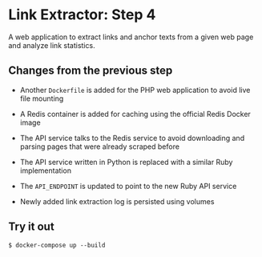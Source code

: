 # Link Extractor: Step 4

A web application to extract links and anchor texts from a given web page and
analyze link statistics.

## Changes from the previous step

* Another `Dockerfile` is added for the PHP web application to avoid live file
  mounting
* A Redis container is added for caching using the official Redis Docker image
* The API service talks to the Redis service to avoid downloading and parsing
  pages that were already scraped before

* The API service written in Python is replaced with a similar Ruby implementation
* The `API_ENDPOINT` is updated to point to the new Ruby API service
* Newly added link extraction log is persisted using volumes

## Try it out

```
$ docker-compose up --build
```
